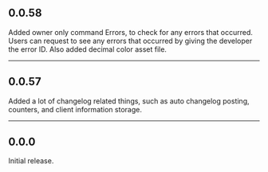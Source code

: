 ## 0.0.58
Added owner only command Errors, to check for any errors that occurred. Users can request to see any errors that occurred by giving the developer the error ID. Also added decimal color asset file.

---
## 0.0.57
Added a lot of changelog related things, such as auto changelog posting, counters, and client information storage. 

---
## 0.0.0
Initial release.
